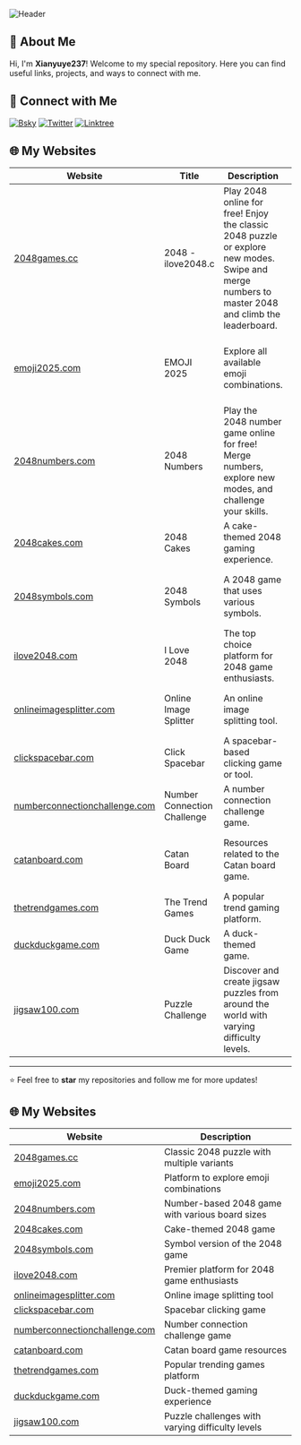 ![Header](https://capsule-render.vercel.app/api?type=wave&color=gradient&height=200&section=header&text=Welcome%20to%20My%20GitHub!&fontSize=40)

## 🌟 About Me

Hi, I'm **Xianyuye237**! Welcome to my special repository. Here you can find useful links, projects, and ways to connect with me.

## 🔗 Connect with Me

[![Bsky](https://img.shields.io/badge/Bsky-Profile-blue?logo=bsky)](https://bsky.app/profile/xianyuye.bsky.social)
[![Twitter](https://img.shields.io/badge/Twitter-Profile-blue?logo=twitter)](https://x.com/xianyuye237)
[![Linktree](https://img.shields.io/badge/Linktree-Profile-blue?logo=linktree)](https://linktr.ee/xianyuye)

## 🌐 My Websites

| Website                                                                 | Title                       | Description                                                                                                                                      | Features                                                                                                              |
| ----------------------------------------------------------------------- | --------------------------- | ------------------------------------------------------------------------------------------------------------------------------------------------ | --------------------------------------------------------------------------------------------------------------------- |
| [2048games.cc](https://2048games.cc/)                                   | 2048 - ilove2048.c          | Play 2048 online for free! Enjoy the classic 2048 puzzle or explore new modes. Swipe and merge numbers to master 2048 and climb the leaderboard. | Offers multiple 2048 variants, including animals, fruits, and Christmas-themed versions.                              |
| [emoji2025.com](https://emoji2025.com/)                                 | EMOJI 2025                  | Explore all available emoji combinations.                                                                                                        | Offers emoji search, combination recommendations, and an emoji kitchen feature.                                       |
| [2048numbers.com](https://2048numbers.com/)                             | 2048 Numbers                | Play the 2048 number game online for free! Merge numbers, explore new modes, and challenge your skills.                                          | Focuses on the numeric version of 2048, providing 4x4, 5x5, 6x6, and other board sizes.                               |
| [2048cakes.com](https://2048cakes.com/)                                 | 2048 Cakes                  | A cake-themed 2048 gaming experience.                                                                                                            | Offers a cake-themed variant of the 2048 game.                                                                        |
| [2048symbols.com](https://2048symbols.com/)                             | 2048 Symbols                | A 2048 game that uses various symbols.                                                                                                           | Provides a symbols version of 2048, including math and currency symbols.                                              |
| [ilove2048.com](https://ilove2048.com/)                                 | I Love 2048                 | The top choice platform for 2048 game enthusiasts.                                                                                               | Main 2048 website, possibly offering multiple 2048 variants.                                                          |
| [onlineimagesplitter.com](https://onlineimagesplitter.com/)             | Online Image Splitter       | An online image splitting tool.                                                                                                                  | Provides online image splitting and processing features.                                                              |
| [clickspacebar.com](https://clickspacebar.com/)                         | Click Spacebar              | A spacebar-based clicking game or tool.                                                                                                          | Possibly a game or tool that revolves around spacebar clicks.                                                         |
| [numberconnectionchallenge.com](https://numberconnectionchallenge.com/) | Number Connection Challenge | A number connection challenge game.                                                                                                              | Provides a number-connection type challenge.                                                                          |
| [catanboard.com](https://catanboard.com/)                               | Catan Board                 | Resources related to the Catan board game.                                                                                                       | Possibly provides tools or resources related to the Catan board game.                                                 |
| [thetrendgames.com](https://thetrendgames.com/)                         | The Trend Games             | A popular trend gaming platform.                                                                                                                 | Provides currently trending games.                                                                                    |
| [duckduckgame.com](https://duckduckgame.com/)                           | Duck Duck Game              | A duck-themed game.                                                                                                                              | Offers a duck-themed gaming experience.                                                                               |
| [jigsaw100.com](http://jigsaw100.com/)                                  | Puzzle Challenge            | Discover and create jigsaw puzzles from around the world with varying difficulty levels.                                                         | Features multimedia puzzle studio, intelligent difficulty adjustment, and global puzzle discovery with cultural tags. |

---

⭐️ Feel free to **star** my repositories and follow me for more updates!

## 🌐 My Websites

| Website                                                                 | Description                                      |
| ----------------------------------------------------------------------- | ------------------------------------------------ |
| [2048games.cc](https://2048games.cc/)                                   | Classic 2048 puzzle with multiple variants       |
| [emoji2025.com](https://emoji2025.com/)                                 | Platform to explore emoji combinations           |
| [2048numbers.com](https://2048numbers.com/)                             | Number-based 2048 game with various board sizes  |
| [2048cakes.com](https://2048cakes.com/)                                 | Cake-themed 2048 game                            |
| [2048symbols.com](https://2048symbols.com/)                             | Symbol version of the 2048 game                  |
| [ilove2048.com](https://ilove2048.com/)                                 | Premier platform for 2048 game enthusiasts       |
| [onlineimagesplitter.com](https://onlineimagesplitter.com/)             | Online image splitting tool                      |
| [clickspacebar.com](https://clickspacebar.com/)                         | Spacebar clicking game                           |
| [numberconnectionchallenge.com](https://numberconnectionchallenge.com/) | Number connection challenge game                 |
| [catanboard.com](https://catanboard.com/)                               | Catan board game resources                       |
| [thetrendgames.com](https://thetrendgames.com/)                         | Popular trending games platform                  |
| [duckduckgame.com](https://duckduckgame.com/)                           | Duck-themed gaming experience                    |
| [jigsaw100.com](http://jigsaw100.com/)                                  | Puzzle challenges with varying difficulty levels |
